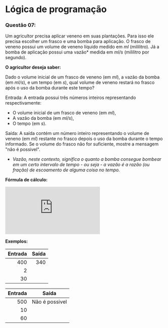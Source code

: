 ﻿# Lógica de programação

### Questão 07: 

Um agricultor precisa aplicar veneno em suas plantações. 
Para isso ele precisa escolher um frasco e uma bomba para aplicação. 
O frasco de veneno possui um volume de veneno líquido medido em *ml* (mililitro). 
Já a bomba de aplicação possui uma vazão* medida em *ml/s* (mililitro por segundo). 

**O agricultor deseja saber:**

Dado o volume inicial de um frasco de veneno (em *ml*), a vazão da bomba (em *ml/s*), e um tempo (em *s*), qual volume de veneno restará no frasco após o uso da bomba durante este tempo?

 
Entrada: A entrada possui três números inteiros representando respectivamente: 

* O volume inicial de um frasco de veneno (em *ml*), 
* A vazão da bomba (em *ml/s*), 
* O tempo (em *s*). 
 
Saída: A saída contém um número inteiro representando o volume de veneno (em *ml*) restante no frasco depois o uso da bomba durante o tempo informado. 
Se o volume do frasco não for suficiente, mostre a mensagem "não é possivel". 


* *Vazão, neste contexto, significa o quanto a bomba consegue bombear em um certo intervalo de tempo - ou seja - a vazão é a razão (ou fração) de escoamento de alguma coisa no tempo.*

**Fórmula de cálculo:**


![Fórmula][Vazao]

[Vazao]: <https://latex.codecogs.com/gif.latex?%5Cbegin%7Bmatrix%7D%20%5C%5C%20Q_%7Bv%7D%20%3D%20%5Cfrac%7B%5CDelta%20V%7D%7B%5CDelta%20t%7D%20%5C%3A%5C%3A%5C%3A%5C%3A%5C%3A%5C%3A%5C%3A%5C%3A%5C%3A%5C%3A%5C%3A%5C%3A%5C%3A%5C%3A%5C%3A%5C%3A%5C%3A%5C%3A%5C%3A%5C%3A%5C%3A%5C%3A%5C%3A%20%26%20%5Ctherefore%20%5C%5C%20%5CDelta%20V%20%3D%20Q_%7Bv%7D%20%5Ccdot%20%5CDelta%20t%20%5C%3A%5C%3A%5C%3A%5C%3A%5C%3A%5C%3A%5C%3A%5C%3A%5C%3A%5C%3A%5C%3A%5C%3A%5C%3A%5C%3A%5C%3A%5C%3A%5C%3A%20%26%20%5Ctherefore%20%5C%5C%20V%20-%20V_%7B0%7D%20%3D%20%28%20Q_%7Bv%7D%20%5Ccdot%20%5CDelta%20t%20%29%20%5C%3A%5C%3A%5C%3A%5C%3A%5C%3A%5C%3A%5C%3A%5C%3A%5C%3A%5C%3A%5C%3A%5C%3A%5C%3A%5C%3A%5C%3A%5C%3A%5C%3A%5C%3A%5C%3A%5C%3A%20%26%20%5Ctherefore%20%5C%5C%20V%20%3D%20%28%20Q_%7Bv%7D%20%5Ccdot%20%5CDelta%20t%20%29%20&plus;%20V_%7B0%7D%20%26%20%5Cend%7Bmatrix%7D>


**Exemplos:**

| Entrada | Saída |
|--------:|------:|
| 400     | 340   |
| 2       |       |
| 30      |       |
 

| Entrada | Saída          |
|--------:|----------------|
| 500     | Não é possivel | 
| 10      |                |
| 60      |                |
